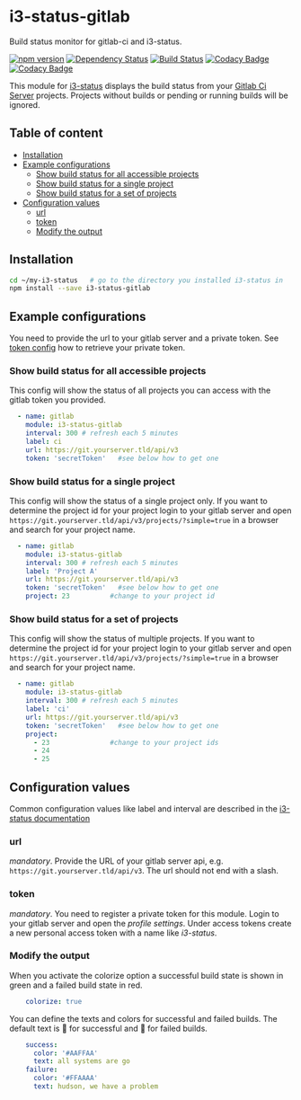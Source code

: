 # i3-status-gitlab

Build status monitor for gitlab-ci and i3-status.

[![npm version](https://badge.fury.io/js/i3-status-gitlab.svg)](https://badge.fury.io/js/i3-status-gitlab)
[![Dependency Status](https://gemnasium.com/badges/github.com/fehmer/i3-status-gitlab.svg)](https://gemnasium.com/github.com/fehmer/i3-status-gitlab)
[![Build Status](https://travis-ci.org/fehmer/i3-status-gitlab.svg?branch=master)](https://travis-ci.org/fehmer/i3-status-gitlab)
[![Codacy Badge](https://api.codacy.com/project/badge/Coverage/697ad1955c8d4ebb86650c5ac5e6603c)](https://www.codacy.com/app/fehmer/i3-status-gitlab?utm_source=github.com&amp;utm_medium=referral&amp;utm_content=fehmer/i3-status-gitlab&amp;utm_campaign=Badge_Coverage)
[![Codacy Badge](https://api.codacy.com/project/badge/Grade/a52f41f904b24aac8807bb8ecb3dbec0)](https://www.codacy.com/app/fehmer/i3-status-gitlab?utm_source=github.com&amp;utm_medium=referral&amp;utm_content=fehmer/i3-status-gitlab&amp;utm_campaign=Badge_Grade)


This module for [i3-status](https://www.npmjs.com/package/i3-status) displays the build status from your [Gitlab Ci Server](https://www.gitlab.com/) projects. Projects without builds or pending or running builds will be ignored.


## Table of content
<!-- MarkdownTOC -->

- [Installation](#installation)
- [Example configurations](#example-configurations)
  - [Show build status for all accessible projects](#show-build-status-for-all-accessible-projects)
  - [Show build status for a single project](#show-build-status-for-a-single-project)
  - [Show build status for a set of projects](#show-build-status-for-a-set-of-projects)
- [Configuration values](#configuration-values)
  - [url](#url)
  - [token](#token)
  - [Modify the output](#modify-the-output)

<!-- /MarkdownTOC -->


## Installation

``` sh
cd ~/my-i3-status   # go to the directory you installed i3-status in
npm install --save i3-status-gitlab
```


## Example configurations

You need to provide the url to your gitlab server and a private token. See [token config](#token) how to retrieve your private token.

### Show build status for all accessible projects

This config will show the status of all projects you can access with the gitlab token you provided.

``` yaml
  - name: gitlab
    module: i3-status-gitlab
    interval: 300 # refresh each 5 minutes
    label: ci
    url: https://git.yourserver.tld/api/v3
    token: 'secretToken'   #see below how to get one
```


### Show build status for a single project

This config will show the status of a single project only. If you want to determine the project id for your project login to your gitlab server and open ```https://git.yourserver.tld/api/v3/projects/?simple=true``` in a browser and search for your project name.

``` yaml
  - name: gitlab
    module: i3-status-gitlab
    interval: 300 # refresh each 5 minutes
    label: 'Project A'
    url: https://git.yourserver.tld/api/v3
    token: 'secretToken'   #see below how to get one
    project: 23          #change to your project id
```



### Show build status for a set of projects

This config will show the status of multiple projects. If you want to determine the project id for your project login to your gitlab server and open ```https://git.yourserver.tld/api/v3/projects/?simple=true``` in a browser and search for your project name.

``` yaml
  - name: gitlab
    module: i3-status-gitlab
    interval: 300 # refresh each 5 minutes
    label: 'ci'
    url: https://git.yourserver.tld/api/v3
    token: 'secretToken'   #see below how to get one
    project:
      - 23               #change to your project ids
      - 24
      - 25
```


## Configuration values

Common configuration values like label and interval are described in the [i3-status documentation](https://github.com/fehmer/i3-status/blob/master/docs/configuration.md)


### url

*mandatory*. Provide the URL of your gitlab server api, e.g. ```https://git.yourserver.tld/api/v3```. The url should not end with a slash.


### token

*mandatory*. You need to register a private token for this module. Login to your gitlab server and open the *profile settings*. Under access tokens create a new personal access token with a name like *i3-status*.


### Modify the output 

When you activate the colorize option a successful build state is shown in green and a failed build state in red. 

``` yaml
    colorize: true
```


You can define the texts and colors for successful and failed builds.
The default text is **** for successful and **** for failed builds.

``` yaml
    success:
      color: '#AAFFAA'
      text: all systems are go
    failure:
      color: '#FFAAAA'
      text: hudson, we have a problem
```